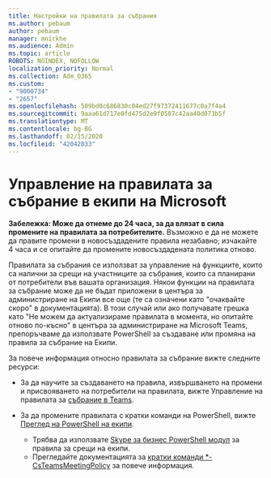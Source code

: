 ```yaml
---
title: Настройки на правилата за събрания
ms.author: pebaum
author: pebaum
manager: mnirkhe
ms.audience: Admin
ms.topic: article
ROBOTS: NOINDEX, NOFOLLOW
localization_priority: Normal
ms.collection: Adm_O365
ms.custom:
- "9000734"
- "2657"
ms.openlocfilehash: 509bd0c686830c04ed27f97372411677c0a7f4a4
ms.sourcegitcommit: 9aaa61d717e0fd475d2e9f0507c42aa40d073b5f
ms.translationtype: MT
ms.contentlocale: bg-BG
ms.lasthandoff: 02/15/2020
ms.locfileid: "42042833"
---
```

# <a name="manage-meeting-policies-in-microsoft-teams"></a>Управление на правилата за събрание в екипи на Microsoft

**Забележка: Може да отнеме до 24 часа, за да влязат в сила промените на правилата за потребителите.** Възможно е да не можете да правите промени в новосъздадените правила незабавно; изчакайте 4 часа и се опитайте да промените новосъздадената политика отново.

Правилата за събрания се използват за управление на функциите, които са налични за срещи на участниците за събрания, които са планирани от потребители във вашата организация. Някои функции на правилата за събрание може да не бъдат приложени в центъра за администриране на Екипи все още (те са означени като "очаквайте скоро" в документацията). В този случай или ако получавате грешка като "Не можем да актуализираме правилата в момента, но опитайте отново по-късно" в центъра за администриране на Microsoft Teams, препоръчваме да използвате PowerShell за създаване или промяна на правила за събрание на Екипи. 

За повече информация относно правилата за събрание вижте следните ресурси:

- За да научите за създаването на правила, извършването на промени и присвояването на потребители на правилата, вижте Управление на правилата за [събрание в Teams](https://docs.microsoft.com/microsoftteams/meeting-policies-in-teams).

- За да промените правилата с кратки команди на PowerShell, вижте [Преглед на PowerShell на екипи](https://docs.microsoft.com/microsoftteams/teams-powershell-overview). 
    - Трябва да използвате [Skype за бизнес PowerShell модул](https://www.microsoft.com/download/details.aspx?id=39366) за правила за срещи на екипи. 
    - Прегледайте документацията за [кратки команди *-CsTeamsMeetingPolicy](https://docs.microsoft.com/search/?search=CsTeamsMeetingPolicy&view=skype-ps) за повече информация.

